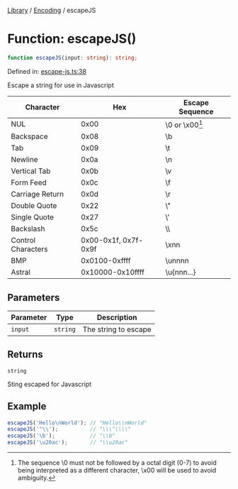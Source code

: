 <!-- markdownlint-disable -->
<!-- cspell: disable -->
[Library](../index.md) / [Encoding](./index.md) / escapeJS

# Function: escapeJS()

```ts
function escapeJS(input: string): string;
```

Defined in: [escape-js.ts:38](https://github.com/technobuddha/library/blob/main/src/escape-js.ts#L38)

Escape a string for use in Javascript

| Character          | Hex                  | Escape Sequence      |
| ------------------ | -------------------- | -------------------- |
| NUL                | 0x00                 | \\0 or \\x00[^1]     |
| Backspace          | 0x08                 | \\b                  |
| Tab                | 0x09                 | \\t                  |
| Newline            | 0x0a                 | \\n                  |
| Vertical Tab       | 0x0b                 | \\v                  |
| Form Feed          | 0x0c                 | \\f                  |
| Carriage Return    | 0x0d                 | \\r                  |
| Double Quote       | 0x22                 | \\"                  |
| Single Quote       | 0x27                 | \\'                  |
| Backslash          | 0x5c                 | \\\\                 |
| Control Characters | 0x00-0x1f, 0x7f-0x9f | \\xnn                |
| BMP                | 0x0100-0xffff    | \\unnnn              |
| Astral             | 0x10000-0x10ffff   | \\u{nnn...}        |

[^1]: The sequence \\0 must not be followed by a octal digit (0-7) to avoid being interpreted
as a different character, \\x00 will be used to avoid ambiguity.

## Parameters

| Parameter | Type | Description |
| ------ | ------ | ------ |
| `input` | `string` | The string to escape |

## Returns

`string`

Sting escaped for Javascript

## Example

```typescript
escapeJS('Hello\nWorld'); // "Hello\\nWorld"
escapeJS('"\\');          // "\\\"\\\\"
escapeJS('\b');           // "\\b"
escapeJS('\u20ac');       // "\\u20ac"
```

